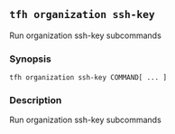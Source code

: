 ## `tfh organization ssh-key`

Run organization ssh-key subcommands

### Synopsis

    tfh organization ssh-key COMMAND[ ... ]

### Description

Run organization ssh-key subcommands

